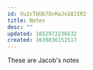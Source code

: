 ```yaml
---
id: Vu2cTbUb7QvRaJn18JIR2
title: Notes
desc: ""
updated: 1652972236532
created: 1639836152517
---
```


These are Jacob's notes
